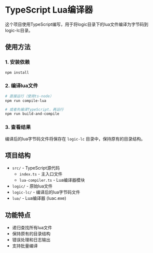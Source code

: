 # TypeScript Lua编译器

这个项目使用TypeScript编写，用于将logic目录下的lua文件编译为字节码到logic-lc目录。

## 使用方法

### 1. 安装依赖
```bash
npm install
```

### 2. 编译lua文件
```bash
# 直接运行（使用ts-node）
npm run compile-lua

# 或者先编译TypeScript，再运行
npm run build-and-compile
```

### 3. 查看结果
编译后的lua字节码文件将保存在 `logic-lc` 目录中，保持原有的目录结构。

## 项目结构

- `src/` - TypeScript源代码
  - `index.ts` - 主入口文件
  - `lua-compiler.ts` - Lua编译器模块
- `logic/` - 原始lua文件
- `logic-lc/` - 编译后的lua字节码文件
- `lua/` - Lua编译器 (luac.exe)

## 功能特点

- 递归查找所有lua文件
- 保持原有的目录结构
- 错误处理和日志输出
- 支持批量编译